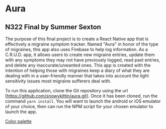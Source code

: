 # Aura

## N322 Final by Summer Sexton

The purpose of this final project is to create a React Native app that is effectively a migraine symptom tracker. Named "Aura" in honor of the type of migraines, this app also uses Firebase to help log information. As a C.R.U.D. app, it allows users to create new migraine entries, update them with any symptoms they may not have previously logged, read past entries, and delete any inaccurate/unwanted ones. This app is created with the intention of helping those with migraines keep a diary of what they are dealing with in a user-friendly manner that takes into account the light sensitivity issues most migraine sufferers deal with.

To run this application, clone the Git repository using the url [https://github.com/snowykittin/aura.git]. Once it has been cloned, run the command `yarn install`. You will want to launch the android or iOS emulator of your choice, then can run the NPM script for your chosen emulator to launch the app.

[Color palette](https://coolors.co/d6c3c9-b49082-98473e-a37c40-07090f)
